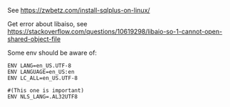 See https://zwbetz.com/install-sqlplus-on-linux/

Get error about libaiso, see https://stackoverflow.com/questions/10619298/libaio-so-1-cannot-open-shared-object-file

Some env should be aware of:
```
ENV LANG=en_US.UTF-8
ENV LANGUAGE=en_US:en
ENV LC_ALL=en_US.UTF-8

#(This one is important)
ENV NLS_LANG=.AL32UTF8
```

